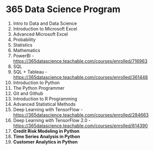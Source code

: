 # 365 Data Science Program

1. Intro to Data and Data Science
2. Introduction to Microsoft Excel
3. Advanced Microsoft Excel
4. Probability
5. Statistics
6. Mathematics
7. PowerBI - https://365datascience.teachable.com/courses/enrolled/716963
8. SQL
9. SQL + Tableau - https://365datascience.teachable.com/courses/enrolled/361448
10. Introduction to Python
11. The Python Programmer
12. Git and Github
13. Introduction to R Programming
14. Advanced Statistical Methods
15. Deep Learning with TensorFlow - https://365datascience.teachable.com/courses/enrolled/284663
16. Deep Learning with TensorFlow 2.0 - https://365datascience.teachable.com/courses/enrolled/614390
17. **Credit Risk Modeling in Python**
18. **Time Series Analysis in Python**
19. **Customer Analytics in Python**
